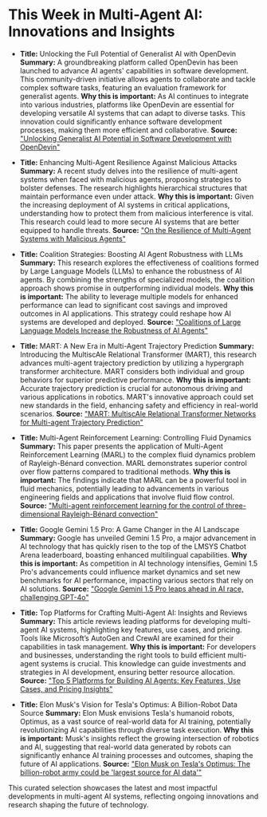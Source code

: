 # This Week in Multi-Agent AI: Innovations and Insights

- **Title:** Unlocking the Full Potential of Generalist AI with OpenDevin
  **Summary:** A groundbreaking platform called OpenDevin has been launched to advance AI agents' capabilities in software development. This community-driven initiative allows agents to collaborate and tackle complex software tasks, featuring an evaluation framework for generalist agents.
  **Why this is important:** As AI continues to integrate into various industries, platforms like OpenDevin are essential for developing versatile AI systems that can adapt to diverse tasks. This innovation could significantly enhance software development processes, making them more efficient and collaborative.
  **Source:** ["Unlocking Generalist AI Potential in Software Development with OpenDevin"](https://syncedreview.com/2024/07/30/unlocking-generalist-ai-potential-in-software-development-with-opendevin/)

- **Title:** Enhancing Multi-Agent Resilience Against Malicious Attacks
  **Summary:** A recent study delves into the resilience of multi-agent systems when faced with malicious agents, proposing strategies to bolster defenses. The research highlights hierarchical structures that maintain performance even under attack.
  **Why this is important:** Given the increasing deployment of AI systems in critical applications, understanding how to protect them from malicious interference is vital. This research could lead to more secure AI systems that are better equipped to handle threats.
  **Source:** ["On the Resilience of Multi-Agent Systems with Malicious Agents"](https://arxiv.org/abs/2408.00989)

- **Title:** Coalition Strategies: Boosting AI Agent Robustness with LLMs
  **Summary:** This research explores the effectiveness of coalitions formed by Large Language Models (LLMs) to enhance the robustness of AI agents. By combining the strengths of specialized models, the coalition approach shows promise in outperforming individual models.
  **Why this is important:** The ability to leverage multiple models for enhanced performance can lead to significant cost savings and improved outcomes in AI applications. This strategy could reshape how AI systems are developed and deployed.
  **Source:** ["Coalitions of Large Language Models Increase the Robustness of AI Agents"](https://arxiv.org/abs/2408.01380)

- **Title:** MART: A New Era in Multi-Agent Trajectory Prediction
  **Summary:** Introducing the MultiscAle Relational Transformer (MART), this research advances multi-agent trajectory prediction by utilizing a hypergraph transformer architecture. MART considers both individual and group behaviors for superior predictive performance.
  **Why this is important:** Accurate trajectory prediction is crucial for autonomous driving and various applications in robotics. MART's innovative approach could set new standards in the field, enhancing safety and efficiency in real-world scenarios.
  **Source:** ["MART: MultiscAle Relational Transformer Networks for Multi-agent Trajectory Prediction"](https://arxiv.org/abs/2407.21635)

- **Title:** Multi-Agent Reinforcement Learning: Controlling Fluid Dynamics
  **Summary:** This paper presents the application of Multi-Agent Reinforcement Learning (MARL) to the complex fluid dynamics problem of Rayleigh-Bénard convection. MARL demonstrates superior control over flow patterns compared to traditional methods.
  **Why this is important:** The findings indicate that MARL can be a powerful tool in fluid mechanics, potentially leading to advancements in various engineering fields and applications that involve fluid flow control.
  **Source:** ["Multi-agent reinforcement learning for the control of three-dimensional Rayleigh-Bénard convection"](https://arxiv.org/abs/2407.21565)

- **Title:** Google Gemini 1.5 Pro: A Game Changer in the AI Landscape
  **Summary:** Google has unveiled Gemini 1.5 Pro, a major advancement in AI technology that has quickly risen to the top of the LMSYS Chatbot Arena leaderboard, boasting enhanced multilingual capabilities.
  **Why this is important:** As competition in AI technology intensifies, Gemini 1.5 Pro's advancements could influence market dynamics and set new benchmarks for AI performance, impacting various sectors that rely on AI solutions.
  **Source:** ["Google Gemini 1.5 Pro leaps ahead in AI race, challenging GPT-4o"](https://www.oodaloop.com/briefs/2024/08/05/google-gemini-1-5-pro-leaps-ahead-in-ai-race-challenging-gpt-4o/)

- **Title:** Top Platforms for Crafting Multi-Agent AI: Insights and Reviews
  **Summary:** This article reviews leading platforms for developing multi-agent AI systems, highlighting key features, use cases, and pricing. Tools like Microsoft’s AutoGen and CrewAI are examined for their capabilities in task management.
  **Why this is important:** For developers and businesses, understanding the right tools to build efficient multi-agent systems is crucial. This knowledge can guide investments and strategies in AI development, ensuring better resource allocation.
  **Source:** ["Top 5 Platforms for Building AI Agents: Key Features, Use Cases, and Pricing Insights"](https://dev.to/oliver_parker_ai/top-5-platforms-for-building-ai-agents-key-features-use-cases-and-pricing-insights-2dn7)

- **Title:** Elon Musk's Vision for Tesla's Optimus: A Billion-Robot Data Source
  **Summary:** Elon Musk envisions Tesla's humanoid robots, Optimus, as a vast source of real-world data for AI training, potentially revolutionizing AI capabilities through diverse task execution.
  **Why this is important:** Musk's insights reflect the growing intersection of robotics and AI, suggesting that real-world data generated by robots can significantly enhance AI training processes and outcomes, shaping the future of AI applications.
  **Source:** ["Elon Musk on Tesla's Optimus: The billion-robot army could be 'largest source for AI data'"](https://www.businesstoday.in/technology/news/story/elon-musk-on-teslas-optimus-the-billion-robot-army-could-be-largest-source-for-ai-data-440039-2024-08-03?utm_source=rssfeed)

This curated selection showcases the latest and most impactful developments in multi-agent AI systems, reflecting ongoing innovations and research shaping the future of technology.